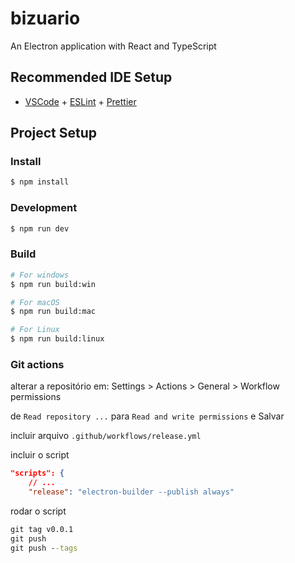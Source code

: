 # bizuario

An Electron application with React and TypeScript

## Recommended IDE Setup

- [VSCode](https://code.visualstudio.com/) + [ESLint](https://marketplace.visualstudio.com/items?itemName=dbaeumer.vscode-eslint) + [Prettier](https://marketplace.visualstudio.com/items?itemName=esbenp.prettier-vscode)

## Project Setup

### Install

```bash
$ npm install
```

### Development

```bash
$ npm run dev
```

### Build

```bash
# For windows
$ npm run build:win

# For macOS
$ npm run build:mac

# For Linux
$ npm run build:linux
```

### Git actions

alterar a repositório em: Settings > Actions > General > Workflow permissions

de `Read repository ...` para `Read and write permissions` e Salvar

incluir arquivo `.github/workflows/release.yml`

incluir o script

```json
"scripts": {
    // ...
    "release": "electron-builder --publish always"
```

rodar o script

```cmd
git tag v0.0.1
git push
git push --tags
```
